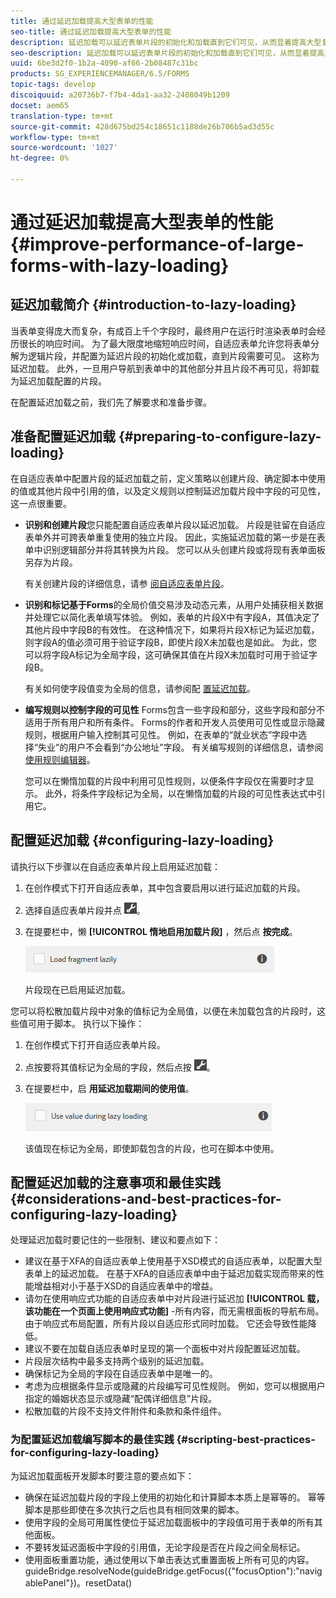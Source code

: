 ```yaml
---
title: 通过延迟加载提高大型表单的性能
seo-title: 通过延迟加载提高大型表单的性能
description: 延迟加载可以延迟表单片段的初始化和加载直到它们可见，从而显着提高大型复杂自适应表单的性能。
seo-description: 延迟加载可以延迟表单片段的初始化和加载直到它们可见，从而显着提高大型复杂自适应表单的性能。
uuid: 6be3d2f0-1b2a-4090-af66-2b08487c31bc
products: SG_EXPERIENCEMANAGER/6.5/FORMS
topic-tags: develop
discoiquuid: a20736b7-f7b4-4da1-aa32-2408049b1209
docset: aem65
translation-type: tm+mt
source-git-commit: 428d675bd254c18651c1188de26b706b5ad3d55c
workflow-type: tm+mt
source-wordcount: '1027'
ht-degree: 0%

---
```



# 通过延迟加载提高大型表单的性能{#improve-performance-of-large-forms-with-lazy-loading}

## 延迟加载简介 {#introduction-to-lazy-loading}

当表单变得庞大而复杂，有成百上千个字段时，最终用户在运行时渲染表单时会经历很长的响应时间。 为了最大限度地缩短响应时间，自适应表单允许您将表单分解为逻辑片段，并配置为延迟片段的初始化或加载，直到片段需要可见。 这称为延迟加载。 此外，一旦用户导航到表单中的其他部分并且片段不再可见，将卸载为延迟加载配置的片段。

在配置延迟加载之前，我们先了解要求和准备步骤。

## 准备配置延迟加载 {#preparing-to-configure-lazy-loading}

在自适应表单中配置片段的延迟加载之前，定义策略以创建片段、确定脚本中使用的值或其他片段中引用的值，以及定义规则以控制延迟加载片段中字段的可见性，这一点很重要。

* **识别和创建片段**&#x200B;您只能配置自适应表单片段以延迟加载。 片段是驻留在自适应表单外并可跨表单重复使用的独立片段。 因此，实施延迟加载的第一步是在表单中识别逻辑部分并将其转换为片段。 您可以从头创建片段或将现有表单面板另存为片段。

   有关创建片段的详细信息，请参 [阅自适应表单片段](../../forms/using/adaptive-form-fragments.md)。

* **识别和标记基于Forms**&#x200B;的全局价值交易涉及动态元素，从用户处捕获相关数据并处理它以简化表单填写体验。 例如，表单的片段X中有字段A，其值决定了其他片段中字段B的有效性。 在这种情况下，如果将片段X标记为延迟加载，则字段A的值必须可用于验证字段B，即使片段X未加载也是如此。 为此，您可以将字段A标记为全局字段，这可确保其值在片段X未加载时可用于验证字段B。

   有关如何使字段值变为全局的信息，请参阅配 [置延迟加载](../../forms/using/lazy-loading-adaptive-forms.md#p-configuring-lazy-loading-p)。

* **编写规则以控制字段的可见性** Forms包含一些字段和部分，这些字段和部分不适用于所有用户和所有条件。 Forms的作者和开发人员使用可见性或显示隐藏规则，根据用户输入控制其可见性。 例如，在表单的“就业状态”字段中选择“失业”的用户不会看到“办公地址”字段。 有关编写规则的详细信息，请参阅 [使用规则编辑器](../../forms/using/rule-editor.md)。

   您可以在懒惰加载的片段中利用可见性规则，以便条件字段仅在需要时才显示。 此外，将条件字段标记为全局，以在懒惰加载的片段的可见性表达式中引用它。

## 配置延迟加载 {#configuring-lazy-loading}

请执行以下步骤以在自适应表单片段上启用延迟加载：

1. 在创作模式下打开自适应表单，其中包含要启用以进行延迟加载的片段。
1. 选择自适应表单片段并点 ![按cmppr](assets/cmppr.png)。
1. 在提要栏中，懒 **[!UICONTROL 惰地启用加载片段]** ，然后点 **按完成**。

   ![为自适应表单片段启用延迟加载](assets/lazy-loading-fragment.png)

   片段现在已启用延迟加载。

您可以将松散加载片段中对象的值标记为全局值，以便在未加载包含的片段时，这些值可用于脚本。 执行以下操作：

1. 在创作模式下打开自适应表单片段。
1. 点按要将其值标记为全局的字段，然后点按 ![cmppr](assets/cmppr.png)。
1. 在提要栏中，启 **用延迟加载期间的使用值**。

   ![侧栏中的延迟加载字段](assets/enable-lazy-loading.png)

   该值现在标记为全局，即使卸载包含的片段，也可在脚本中使用。

## 配置延迟加载的注意事项和最佳实践 {#considerations-and-best-practices-for-configuring-lazy-loading}

处理延迟加载时要记住的一些限制、建议和要点如下：

* 建议在基于XFA的自适应表单上使用基于XSD模式的自适应表单，以配置大型表单上的延迟加载。 在基于XFA的自适应表单中由于延迟加载实现而带来的性能增益相对小于基于XSD的自适应表单中的增益。
* 请勿在使用响应式功能的自适应表单中对片段进行延迟加 **[!UICONTROL 载，该功能在一个页面上使用响应式功能]** -所有内容，而无需根面板的导航布局。 由于响应式布局配置，所有片段以自适应形式同时加载。 它还会导致性能降低。
* 建议不要在加载自适应表单时呈现的第一个面板中对片段配置延迟加载。
* 片段层次结构中最多支持两个级别的延迟加载。
* 确保标记为全局的字段在自适应表单中是唯一的。
* 考虑为应根据条件显示或隐藏的片段编写可见性规则。 例如，您可以根据用户指定的婚姻状态显示或隐藏“配偶详细信息”片段。
* 松散加载的片段不支持文件附件和条款和条件组件。

### 为配置延迟加载编写脚本的最佳实践 {#scripting-best-practices-for-configuring-lazy-loading}

为延迟加载面板开发脚本时要注意的要点如下：

* 确保在延迟加载片段的字段上使用的初始化和计算脚本本质上是幂等的。 幂等脚本是那些即使在多次执行之后也具有相同效果的脚本。
* 使用字段的全局可用属性使位于延迟加载面板中的字段值可用于表单的所有其他面板。
* 不要转发延迟面板中字段的引用值，无论字段是否在片段之间全局标记。
* 使用面板重置功能，通过使用以下单击表达式重置面板上所有可见的内容。\
   guideBridge.resolveNode(guideBridge.getFocus({&quot;focusOption&quot;):&quot;navigablePanel&quot;})。resetData()

